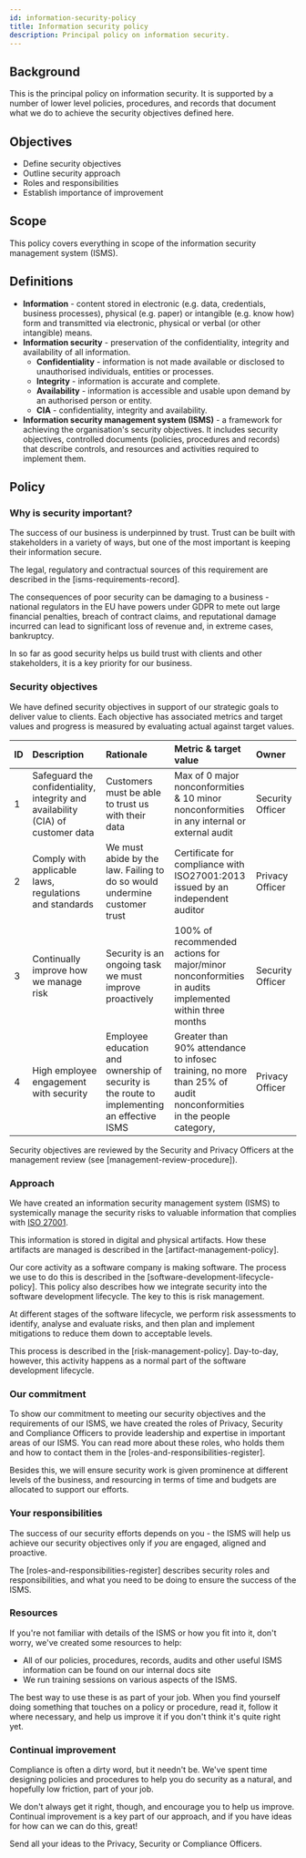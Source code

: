 ```yaml
---
id: information-security-policy
title: Information security policy
description: Principal policy on information security. 
---
```


## Background

This is the principal policy on information security. It is supported by a number of lower level policies, procedures, and records that document what we do to achieve the security objectives defined here.

## Objectives

- Define security objectives
- Outline security approach
- Roles and responsibilities
- Establish importance of improvement

## Scope

This policy covers everything in scope of the information security management system (ISMS).

## Definitions

- **Information** - content stored in electronic (e.g. data, credentials, business processes), physical (e.g. paper) or intangible (e.g. know how) form and transmitted via electronic, physical or verbal (or other intangible) means.
- **Information security** - preservation of the confidentiality, integrity and availability of all information.
  - **Confidentiality** - information is not made available or disclosed to unauthorised individuals, entities or processes.
  - **Integrity** - information is accurate and complete.
  - **Availability** - information is accessible and usable upon demand by an authorised person or entity.
  - **CIA** - confidentiality, integrity and availability.
- **Information security management system (ISMS)** - a framework for achieving the organisation's security objectives. It includes security objectives, controlled documents (policies, procedures and records) that describe controls, and resources and activities required to implement them.

## Policy

### Why is security important?
<Link artifactId="iso27001/5.2" kind="implements" />

The success of our business is underpinned by trust. Trust can be built with stakeholders in a variety of ways, but one of the most important is keeping their information secure.

The legal, regulatory and contractual sources of this requirement are described in the [isms-requirements-record].

The consequences of poor security can be damaging to a business - national regulators in the EU have powers under GDPR to mete out large financial penalties, breach of contract claims, and reputational damage incurred can lead to significant loss of revenue and, in extreme cases, bankruptcy.

In so far as good security helps us build trust with clients and other stakeholders, it is a key priority for our business.

### Security objectives
<Link artifactId="iso27001/5.1" kind="implements" />

We have defined security objectives in support of our strategic goals to deliver value to clients. Each objective has associated metrics and target values and progress is measured by evaluating actual against target values.

| ID | Description | Rationale | Metric & target value | Owner |
| :- | :- | :- | :- | :- |
| 1 | Safeguard the confidentiality, integrity and availability (CIA) of customer data | Customers must be able to trust us with their data | Max of 0 major nonconformities & 10 minor nonconformities in any internal or external audit | Security Officer |
| 2 | Comply with applicable laws, regulations and standards | We must abide by the law. Failing to do so would undermine customer trust | Certificate for compliance with ISO27001:2013 issued by an independent auditor | Privacy Officer |
| 3 | Continually improve how we manage risk | Security is an ongoing task we must improve proactively | 100% of recommended actions for major/minor nonconformities in audits implemented within three months | Security Officer |
| 4 | High employee engagement with security | Employee education and ownership of security is the route to implementing an effective ISMS | Greater than 90% attendance to infosec training, no more than 25% of audit nonconformities in the people category, | Privacy Officer |

Security objectives are reviewed by the Security and Privacy Officers at the management review (see [management-review-procedure]).

### Approach
<Link artifactId="iso27001/5.1" kind="implements" />

We have created an information security management system (ISMS) to systemically manage the security risks to valuable information that complies with [ISO 27001](https://www.iso.org/isoiec-27001-information-security.html).

This information is stored in digital and physical artifacts. How these artifacts are managed is described in the [artifact-management-policy].

Our core activity as a software company is making software. The process we use to do this is described in the [software-development-lifecycle-policy]. This policy also describes how we integrate security into the software development lifecycle. The key to this is risk management.

At different stages of the software lifecycle, we perform risk assessments to identify, analyse and evaluate risks, and then plan and implement mitigations to reduce them down to acceptable levels.

This process is described in the [risk-management-policy]. Day-to-day, however, this activity happens as a normal part of the software development lifecycle.

### Our commitment
<Link artifactId="iso27001/5.1, iso27001/5.2, iso27001/7.1" kind="implements" />

To show our commitment to meeting our security objectives and the requirements of our ISMS, we have created the roles of Privacy, Security and Compliance Officers to provide leadership and expertise in important areas of our ISMS. You can read more about these roles, who holds them and how to contact them in the [roles-and-responsibilities-register].

Besides this, we will ensure security work is given prominence at different levels of the business, and resourcing in terms of time and budgets are allocated to support our efforts.

### Your responsibilities
<Link artifactId="iso27001/5.1, iso27001/5.3, iso27001/7.3" kind="implements" />

The success of our security efforts depends on you - the ISMS will help us achieve our security objectives only if *you* are engaged, aligned and proactive.

The [roles-and-responsibilities-register] describes security roles and responsibilities, and what you need to be doing to ensure the success of the ISMS.

### Resources
<Link artifactId="iso27001/A.5.1.1" kind="implements" />

If you're not familiar with details of the ISMS or how you fit into it, don't worry, we've created some resources to help:

- All of our policies, procedures, records, audits and other useful ISMS information can be found on our internal docs site
- We run training sessions on various aspects of the ISMS.

The best way to use these is as part of your job. When you find yourself doing something that touches on a policy or procedure, read it, follow it where necessary, and help us improve it if you don't think it's quite right yet.

### Continual improvement
<Link artifactId="iso27001/5.1, iso27001/5.2" kind="implements" />

Compliance is often a dirty word, but it needn't be. We've spent time designing policies and procedures to help you do security as a natural, and hopefully low friction, part of your job.

We don't always get it right, though, and encourage you to help us improve. Continual improvement is a key part of our approach, and if you have ideas for how can we can do this, great!

Send all your ideas to the Privacy, Security or Compliance Officers.
